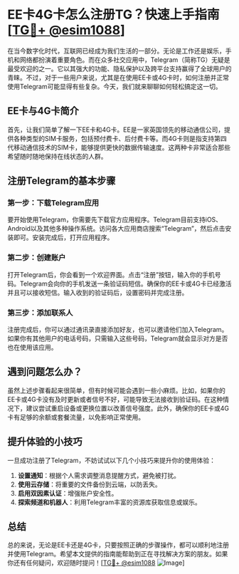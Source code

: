 # EE卡4G卡怎么注册TG？快速上手指南[[TG💪+ @esim1088](https://t.me/s/esim1088)]

在当今数字化时代，互联网已经成为我们生活的一部分。无论是工作还是娱乐，手机和网络都扮演着重要角色。而在众多社交应用中，Telegram（简称TG）无疑是最受欢迎的之一。它以其强大的功能、隐私保护以及跨平台支持赢得了全球用户的青睐。不过，对于一些用户来说，尤其是在使用EE卡或4G卡时，如何注册并正常使用Telegram可能显得有些复杂。今天，我们就来聊聊如何轻松搞定这一切。

## EE卡与4G卡简介

首先，让我们简单了解一下EE卡和4G卡。EE是一家英国领先的移动通信公司，提供各种类型的SIM卡服务，包括预付费卡、后付费卡等。而4G卡则是指支持第四代移动通信技术的SIM卡，能够提供更快的数据传输速度。这两种卡非常适合那些希望随时随地保持在线状态的人群。

## 注册Telegram的基本步骤

### 第一步：下载Telegram应用

要开始使用Telegram，你需要先下载官方应用程序。Telegram目前支持iOS、Android以及其他多种操作系统。访问各大应用商店搜索“Telegram”，然后点击安装即可。安装完成后，打开应用程序。

### 第二步：创建账户

打开Telegram后，你会看到一个欢迎界面。点击“注册”按钮，输入你的手机号码。Telegram会向你的手机发送一条验证码短信。确保你的EE卡或4G卡已经激活并且可以接收短信。输入收到的验证码后，设置密码并完成注册。

### 第三步：添加联系人

注册完成后，你可以通过通讯录直接添加好友，也可以邀请他们加入Telegram。如果你有其他用户的电话号码，只需输入这些号码，Telegram就会显示对方是否也在使用该应用。

## 遇到问题怎么办？

虽然上述步骤看起来很简单，但有时候可能会遇到一些小麻烦。比如，如果你的EE卡或4G卡没有及时更新或者信号不好，可能导致无法接收到验证码。在这种情况下，建议尝试重启设备或更换位置以改善信号强度。此外，确保你的EE卡或4G卡有足够的余额或套餐流量，以免影响正常使用。

## 提升体验的小技巧

一旦成功注册了Telegram，不妨试试以下几个小技巧来提升你的使用体验：

1. **设置通知**：根据个人需求调整消息提醒方式，避免被打扰。
2. **使用云存储**：将重要的文件备份到云端，以防丢失。
3. **启用双因素认证**：增强账户安全性。
4. **探索频道和机器人**：利用Telegram丰富的资源库获取信息或娱乐。

## 总结

总的来说，无论是EE卡还是4G卡，只要按照正确的步骤操作，都可以顺利地注册并使用Telegram。希望本文提供的指南能帮助到正在寻找解决方案的朋友。如果你还有任何疑问，欢迎随时提问！[[TG💪+ @esim1088](https://t.me/s/esim1088) ![Image](https://i.postimg.cc/4NQfJmqS/Snipaste-2025-05-13-00-14-12.png)]